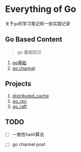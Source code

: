 # Everything of Go

关于`go`的学习笔记和一些实践记录

## Go Based Content
> go 基础知识

1. [go基础](go-notes/1-基础.md)
2. [go channel](go-notes/channel.md)


## Projects
1. [distributed_cache](distributed_cache/README.md)
2. [go_rpc](go_rpc/readme.md)
3. [go_raft](go_raft/readme.md)

## TODO
- [ ] 一致性hash算法
- [ ] go channel post

